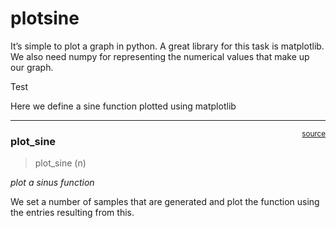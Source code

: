 # plotsine


<!-- WARNING: THIS FILE WAS AUTOGENERATED! DO NOT EDIT! -->

It’s simple to plot a graph in python. A great library for this task is
matplotlib. We also need numpy for representing the numerical values
that make up our graph.

Test

Here we define a sine function plotted using matplotlib

------------------------------------------------------------------------

<a
href="https://github.com/flupppi/networks/blob/main/networks/plotsine.py#L12"
target="_blank" style="float:right; font-size:smaller">source</a>

### plot_sine

>  plot_sine (n)

*plot a sinus function*

We set a number of samples that are generated and plot the function
using the entries resulting from this.
